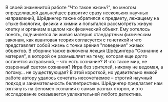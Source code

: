 В своей знаменитой работе "Что такое жизнь?", во многом определившей дальнейшее развитие сразу нескольких научных направлений, Шрёдингер также обратился к предмету, лежащему на стыке биологии, физики и химии и попытался рассмотреть живую клетку и организм в целом как физический объект. Ему хотелось понять, подчиняется ли живая материя стандартным физическим законам, как квантовая теория согласуется с генетикой и что представляет собой жизнь с точки зрения "поведения" живых объектов. 
В сборник также включена лекция Шрёдингера "Сознание и материя", в которой он размышляет на тему, которая еще долго останется актуальной, – что есть сознание? И что такое мир, не озаренный светом сознания? Игра без зрителей, никому не ведомая, а потому… не существующая?
В этой короткой, но удивительно емкой работе автору удалось сочетать несочетаемое – строгий научный подход и занимательность беллетристики. Шрёдингер предлагает нам взглянуть на феномен сознания с самых разных сторон, и это исследование оказывается увлекательней любого детектива.
